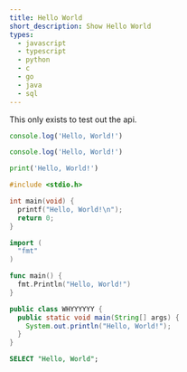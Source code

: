 ```yaml
---
title: Hello World
short_description: Show Hello World
types:
  - javascript
  - typescript
  - python
  - c
  - go
  - java
  - sql
---
```


This only exists to test out the api.

```javascript
console.log('Hello, World!')
```

```typescript
console.log('Hello, World!')
```

```python
print('Hello, World!')
```

```c
#include <stdio.h>

int main(void) {
  printf("Hello, World!\n");
  return 0;
}
```

```go
import (
  "fmt"
)

func main() {
  fmt.Println("Hello, World!")
}
```

```java
public class WHYYYYYY {
  public static void main(String[] args) {
    System.out.println("Hello, World!");
  }
}
```

```sql
SELECT "Hello, World";
```
